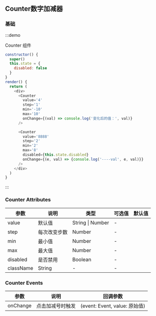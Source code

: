 <style scoped>
.hi-counter {
  margin: 0 4px;
}
</style>
## Counter数字加减器

### 基础

:::demo

Counter 组件

```js
constructor() {
  super()
  this.state = {
    disabled: false
  }
}
render() {
  return (
    <div>
      <Counter
        value='4'
        step='1'
        min='-10'
        max='10'
        onChange={(val) => console.log('变化后的值：', val)}
      />

      <Counter
        value='8888'
        step='2'
        min='2'
        max='8'
        disabled={this.state.disabled}
        onChange={(e, val) => {console.log('----val', e, val)}}
      />
    </div>
  )
}
```
:::


### Counter Attributes
 
| 参数 | 说明 | 类型 | 可选值 |默认值 |
| -------- | ----- | ---- | ---- | ---- |
| value | 默认值 | String \| Number | - |
| step | 每次改变步数 | Number | - |
| min | 最小值 | Number | - |
| max | 最大值 | Number | - |
| disabled | 是否禁用 | Boolean | - |
| className | String | - | - |


### Counter Events

| 参数 | 说明 | 回调参数 |
| -------- | ----- | ---- |
| onChange | 点击加减号时触发 | (event: Event, value: 原始值) |
